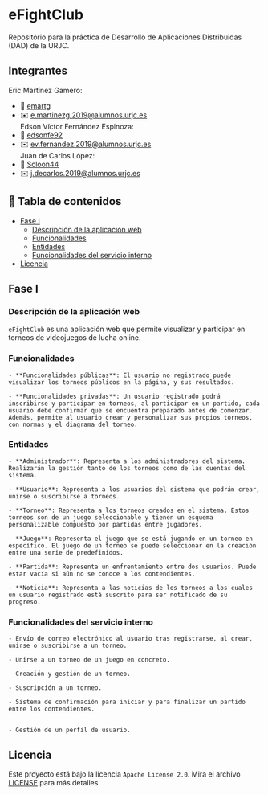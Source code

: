 # eFightClub 
Repositorio para la práctica de Desarrollo de Aplicaciones Distribuidas (DAD) de la URJC. 
 
## Integrantes                                                                                
Eric Martínez Gamero:   
- :adult: [emartg](https://github.com/emartg)   
- :envelope: e.martinezg.2019@alumnos.urjc.es  
Edson Víctor Fernández Espinoza:   
- :adult: [edsonfe92](https://github.com/edsonfe92)   
- :envelope: ev.fernandez.2019@alumnos.urjc.es   
Juan de Carlos López:   
- :adult: [Scloon44](https://github.com/Scloon44)   
- :envelope: j.decarlos.2019@alumnos.urjc.es 
 
 
## :open_book: Tabla de contenidos
 
- [Fase I](#fase-I)
    - [Descripción de la aplicación web](#descripción-de-la-aplicación-web) 
    - [Funcionalidades](#funcionalidades) 
    - [Entidades](#entidades) 
    - [Funcionalidades del servicio interno](#funcionalidades-del-servicio-interno) 
- [Licencia](#licencia) 
 
## Fase I 
 
### Descripción de la aplicación web 
`eFightClub` es una aplicación web que permite visualizar y participar en torneos de videojuegos de lucha online. 
 
### Funcionalidades 
``` 
- **Funcionalidades públicas**: El usuario no registrado puede visualizar los torneos públicos en la página, y sus resultados. 
 
- **Funcionalidades privadas**: Un usuario registrado podrá inscribirse y participar en torneos, al participar en un partido, cada usuario debe confirmar que se encuentra preparado antes de comenzar. 
Además, permite al usuario crear y personalizar sus propios torneos, con normas y el diagrama del torneo. 
``` 
### Entidades 
``` 
- **Administrador**: Representa a los administradores del sistema. Realizarán la gestión tanto de los torneos como de las cuentas del sistema. 
 
- **Usuario**: Representa a los usuarios del sistema que podrán crear, unirse o suscribirse a torneos. 
 
- **Torneo**: Representa a los torneos creados en el sistema. Estos torneos son de un juego seleccionable y tienen un esquema personalizable compuesto por partidas entre jugadores. 
 
- **Juego**: Representa el juego que se está jugando en un torneo en específico. El juego de un torneo se puede seleccionar en la creación entre una serie de predefinidos. 
 
- **Partida**: Representa un enfrentamiento entre dos usuarios. Puede estar vacía si aún no se conoce a los contendientes. 
 
- **Noticia**: Representa a las noticias de los torneos a los cuales un usuario registrado está suscrito para ser notificado de su progreso. 
``` 
### Funcionalidades del servicio interno 
``` 
- Envío de correo electrónico al usuario tras registrarse, al crear, unirse o suscribirse a un torneo. 
 
- Unirse a un torneo de un juego en concreto. 

- Creación y gestión de un torneo. 

- Suscripción a un torneo. 

- Sistema de confirmación para iniciar y para finalizar un partido entre los contendientes. 

 
- Gestión de un perfil de usuario. 
``` 

## Licencia
Este proyecto está bajo la licencia `Apache License 2.0`. Mira el archivo [LICENSE](LICENSE) para más detalles.

